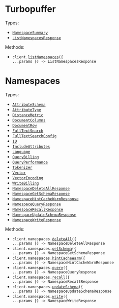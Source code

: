 # Turbopuffer

Types:

- <code><a href="./src/resources/top-level.ts">NamespaceSummary</a></code>
- <code><a href="./src/resources/top-level.ts">ListNamespacesResponse</a></code>

Methods:

- <code title="get /v1/namespaces">client.<a href="./src/index.ts">listNamespaces</a>({ ...params }) -> ListNamespacesResponse</code>

# Namespaces

Types:

- <code><a href="./src/resources/namespaces.ts">AttributeSchema</a></code>
- <code><a href="./src/resources/namespaces.ts">AttributeType</a></code>
- <code><a href="./src/resources/namespaces.ts">DistanceMetric</a></code>
- <code><a href="./src/resources/namespaces.ts">DocumentColumns</a></code>
- <code><a href="./src/resources/namespaces.ts">DocumentRow</a></code>
- <code><a href="./src/resources/namespaces.ts">FullTextSearch</a></code>
- <code><a href="./src/resources/namespaces.ts">FullTextSearchConfig</a></code>
- <code><a href="./src/resources/namespaces.ts">ID</a></code>
- <code><a href="./src/resources/namespaces.ts">IncludeAttributes</a></code>
- <code><a href="./src/resources/namespaces.ts">Language</a></code>
- <code><a href="./src/resources/namespaces.ts">QueryBilling</a></code>
- <code><a href="./src/resources/namespaces.ts">QueryPerformance</a></code>
- <code><a href="./src/resources/namespaces.ts">Tokenizer</a></code>
- <code><a href="./src/resources/namespaces.ts">Vector</a></code>
- <code><a href="./src/resources/namespaces.ts">VectorEncoding</a></code>
- <code><a href="./src/resources/namespaces.ts">WriteBilling</a></code>
- <code><a href="./src/resources/namespaces.ts">NamespaceDeleteAllResponse</a></code>
- <code><a href="./src/resources/namespaces.ts">NamespaceGetSchemaResponse</a></code>
- <code><a href="./src/resources/namespaces.ts">NamespaceHintCacheWarmResponse</a></code>
- <code><a href="./src/resources/namespaces.ts">NamespaceQueryResponse</a></code>
- <code><a href="./src/resources/namespaces.ts">NamespaceRecallResponse</a></code>
- <code><a href="./src/resources/namespaces.ts">NamespaceUpdateSchemaResponse</a></code>
- <code><a href="./src/resources/namespaces.ts">NamespaceWriteResponse</a></code>

Methods:

- <code title="delete /v2/namespaces/{namespace}">client.namespaces.<a href="./src/resources/namespaces.ts">deleteAll</a>({ ...params }) -> NamespaceDeleteAllResponse</code>
- <code title="get /v1/namespaces/{namespace}/schema">client.namespaces.<a href="./src/resources/namespaces.ts">getSchema</a>({ ...params }) -> NamespaceGetSchemaResponse</code>
- <code title="get /v1/namespaces/{namespace}/hint_cache_warm">client.namespaces.<a href="./src/resources/namespaces.ts">hintCacheWarm</a>({ ...params }) -> NamespaceHintCacheWarmResponse</code>
- <code title="post /v2/namespaces/{namespace}/query">client.namespaces.<a href="./src/resources/namespaces.ts">query</a>({ ...params }) -> NamespaceQueryResponse</code>
- <code title="post /v1/namespaces/{namespace}/_debug/recall">client.namespaces.<a href="./src/resources/namespaces.ts">recall</a>({ ...params }) -> NamespaceRecallResponse</code>
- <code title="post /v1/namespaces/{namespace}/schema">client.namespaces.<a href="./src/resources/namespaces.ts">updateSchema</a>({ ...params }) -> NamespaceUpdateSchemaResponse</code>
- <code title="post /v2/namespaces/{namespace}">client.namespaces.<a href="./src/resources/namespaces.ts">write</a>({ ...params }) -> NamespaceWriteResponse</code>
